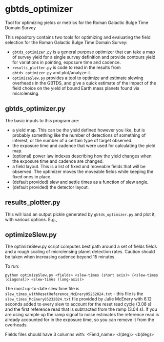 # gbtds_optimizer

Tool for optimizing yields or metrics for the Roman Galactic Bulge
Time Domain Survey

This repository contains two tools for optimizing and evaluating the
field selection for the Roman Galactic Bulge Time Domain Survey:
- `gbtds_optimizer.py` is a general purpose optimizer that can take a
  map of survey yield for a single survey definition and provide
  contours yield for variations in pointing, exposure time and
  cadence.
- `results_plotter.py` is code to read in the results from
  `gbtds_optimizer.py` and plot/analyze it.
- `optimizeSlew.py` provides a tool to optimize and estimate slewing
  overheads in the GBTDS, and give a quick estimate of the impact of
  the field choice on the yield of bound Earth mass planets found via
  microlensing. 
  
  
## gbtds_optimizer.py

The basic inputs to this program are:
 - a yield map. This can be the yield defined however you like, but is
   probably something like the number of detections of something of
   interest, or the number of a certain type of target observed.
 - the exposure time and cadence that were used for calculating the
   yield map.
 - (optional) power law indexes describing how the yield changes when
   the exposure time and cadence are changed.
 - a field layout. This is a list of fixed and moveable fields that
   will be observed. The optimizer moves the moveable fields while
   keeping the fixed ones in place.
 - (default provided) slew and settle times as a function of slew angle.
 - (default provided) the detector layout.
 
 
## results_plotter.py

This will load an output pickle generated by `gbtds_optimizer.py` and
plot it, with various options. E.g., 


## optimizeSlew.py

The optimizeSlew.py script computes best path around a set of fields
fields and a rough scaling of microlensing planet detection
rates. Caution should be taken when increasing cadence beyond 15 minutes.

To run:

`python optimizeSlew.py <fields> <slew-times (short axis)> {<slew-times (diagonal)> <slew-times (long-axis)>`

The most up-to-date slew time file is
`slew_times_withResetReference_McEnery05232024.txt` - this file is the
`slew_times_McEnery05232024.txt` file provided by Julie McEnery with
6.12 seconds added to every slew to account for the reset read cycle
(3.08 s) and the first reference read that is subtracted from the ramp
(3.04 s). If you are using sample up the ramp signal to noise
estimates the reference read is already accounted for in the exposure
time, so you can remove it from the overheads. 

Fields files should have 3 columns with:
<Field_name> <l(deg)> <b(deg)>
